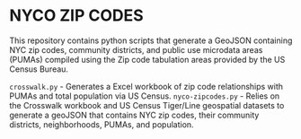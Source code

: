 # NYCO ZIP CODES

This repository contains python scripts that generate a GeoJSON containing NYC zip codes, community districts, and public use microdata areas (PUMAs) compiled using the Zip code tabulation areas provided by the US Census Bureau.

`crosswalk.py` - Generates a Excel workbook of zip code relationships with PUMAs and total population via US Census.
`nyco-zipcodes.py` - Relies on the Crosswalk workbook and US Census Tiger/Line geospatial datasets to generate a geoJSON that contains NYC zip codes, their community districts, neighborhoods, PUMAs, and population.
